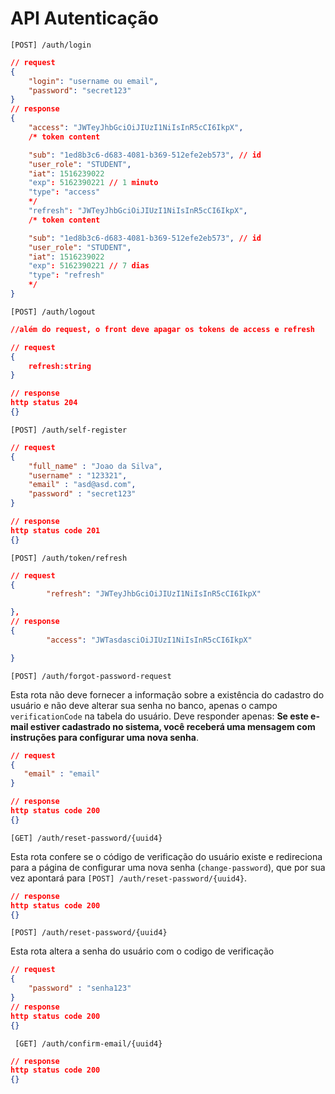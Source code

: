 # API Autenticação

    [POST] /auth/login

```json
// request
{
    "login": "username ou email",
    "password": "secret123"
}
// response
{
    "access": "JWTeyJhbGciOiJIUzI1NiIsInR5cCI6IkpX",
    /* token content

    "sub": "1ed8b3c6-d683-4081-b369-512efe2eb573", // id
    "user_role": "STUDENT",
    "iat": 1516239022
    "exp": 5162390221 // 1 minuto
    "type": "access"
    */
    "refresh": "JWTeyJhbGciOiJIUzI1NiIsInR5cCI6IkpX",
    /* token content

    "sub": "1ed8b3c6-d683-4081-b369-512efe2eb573", // id
    "user_role": "STUDENT",
    "iat": 1516239022
    "exp": 5162390221 // 7 dias
    "type": "refresh"
    */
}
```

    [POST] /auth/logout  

```json
//além do request, o front deve apagar os tokens de access e refresh

// request
{
    refresh:string
}

// response
http status 204
{}
```


    [POST] /auth/self-register  


```json
// request
{
    "full_name" : "Joao da Silva",
    "username" : "123321",
    "email" : "asd@asd.com",
    "password" : "secret123"
}

// response
http status code 201
{}
```

    [POST] /auth/token/refresh  

```json
// request
{
        "refresh": "JWTeyJhbGciOiJIUzI1NiIsInR5cCI6IkpX"

},
// response
{
        "access": "JWTasdasciOiJIUzI1NiIsInR5cCI6IkpX"

}
```


    [POST] /auth/forgot-password-request

Esta rota não deve fornecer a informação sobre a existência do cadastro do usuário e não deve alterar sua senha no banco, apenas o campo `verificationCode` na tabela do usuário. Deve responder apenas: **Se este e-mail estiver cadastrado no sistema, você receberá uma mensagem com instruções para configurar uma nova senha**.

```json
// request
{
   "email" : "email"
}

// response
http status code 200
{}
```

    [GET] /auth/reset-password/{uuid4}    

Esta rota confere se o código de verificação do usuário existe e redireciona para a página de configurar uma nova senha (`change-password`), que por sua vez apontará para `[POST] /auth/reset-password/{uuid4}`.

```json
// response
http status code 200
{}
```

    [POST] /auth/reset-password/{uuid4}    

Esta rota altera a senha do usuário com o codigo de verificação

```json
// request 
{
    "password" : "senha123"
}
// response
http status code 200
{}
```


     [GET] /auth/confirm-email/{uuid4}  

```json
// response
http status code 200
{}
```
